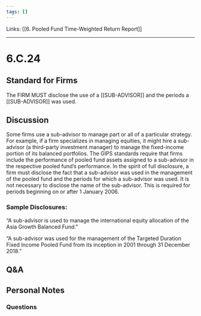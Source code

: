 ```yaml
---
tags: []
---
```

Links: [[6. Pooled Fund Time-Weighted Return Report]]
___
# 6.C.24
## Standard for Firms
The FIRM MUST disclose the use of a [[SUB-ADVISOR]] and the periods a [[SUB-ADVISOR]] was used.
## Discussion
Some firms use a sub-advisor to manage part or all of a particular strategy. For example, if a firm specializes in managing equities, it might hire a sub-advisor (a third-party investment manager) to manage the fixed-income portion of its balanced portfolios. The GIPS standards require that firms include the performance of pooled fund assets assigned to a sub-advisor in the respective pooled fund’s performance. In the spirit of full disclosure, a firm must disclose the fact that a sub-advisor was used in the management of the pooled fund and the periods for which a sub-advisor was used. It is not necessary to disclose the name of the sub-advisor. This is required for periods beginning on or after 1 January 2006.
### Sample Disclosures:
“A sub-advisor is used to manage the international equity allocation of the Asia Growth Balanced Fund.”

“A sub-advisor was used for the management of the Targeted Duration Fixed Income Pooled Fund from its inception in 2001 through 31 December 2018.”
## Q&A

## Personal Notes

### Questions